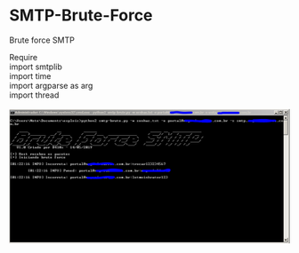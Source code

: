 # SMTP-Brute-Force

Brute force SMTP

Require<br>
import smtplib<br>
import time<br>
import argparse as arg<br>
import thread<br><br>
<img src="https://raw.githubusercontent.com/B4l0x/SMTP-Brute-Force/master/Capturar.PNG">
